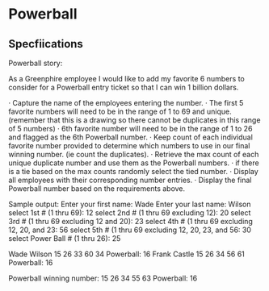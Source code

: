 # Powerball

## Specfiications

Powerball story:
 
As a Greenphire employee I would like to add my favorite 6 numbers to
consider for a Powerball entry ticket so that I can win 1 billion dollars.
 
·  Capture the name of the employees entering the number.
·  The first 5 favorite numbers will need to be in the range of 1 to 69 and unique. (remember that this is a drawing so there cannot be duplicates in this range of 5 numbers)
·  6th favorite number will need to be in the range of 1 to 26 and flagged as the 6th Powerball number.
·  Keep count of each individual favorite number provided to determine which numbers to use in our final winning number. (ie count the duplicates).
·  Retrieve the max count of each unique duplicate number and use them as the Powerball numbers.
·  if there is a tie based on the max counts randomly select the tied number.
·  Display all employees with their corresponding number entries.
·  Display the final Powerball number based on the requirements above.
 
Sample output:
Enter your first name: Wade
Enter your last name: Wilson
select 1st # (1 thru 69): 12
select 2nd # (1 thru 69 excluding 12): 20
select 3rd # (1 thru 69 excluding 12 and 20): 23
select 4th # (1 thru 69 excluding 12, 20, and 23: 56
select 5th # (1 thru 69 excluding 12, 20, 23, and 56: 30
select Power Ball # (1 thru 26): 25
 
Wade Wilson 15 26 33 60 34 Powerball: 16
Frank Castle 15 26 34 56 61 Powerball: 16
 
Powerball winning number:
15 26 34 55 63  Powerball: 16
